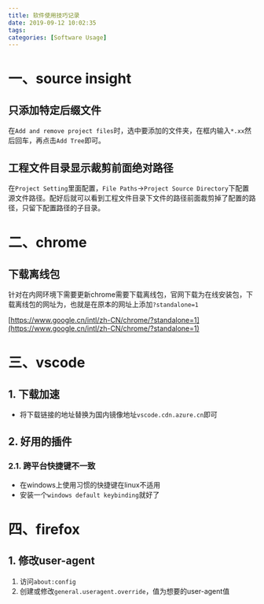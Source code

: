 ```yaml
---
title: 软件使用技巧记录
date: 2019-09-12 10:02:35
tags:
categories: [Software Usage]
---
```


# 一、source insight

## 只添加特定后缀文件

在`Add and remove project files`时，选中要添加的文件夹，在框内输入`*.xx`然后回车，再点击`Add Tree`即可。

## 工程文件目录显示裁剪前面绝对路径

在`Project Setting`里面配置，`File Paths`->`Project Source Directory`下配置源文件路径。配好后就可以看到工程文件目录下文件的路径前面裁剪掉了配置的路径，只留下配置路径的子目录。

# 二、chrome

## 下载离线包

针对在内网环境下需要更新chrome需要下载离线包，官网下载为在线安装包，下载离线包的网址为，也就是在原本的网址上添加`?standalone=1`

[https://www.google.cn/intl/zh-CN/chrome/?standalone=1](https://www.google.cn/intl/zh-CN/chrome/?standalone=1)

# 三、vscode

## 1. 下载加速

- 将下载链接的地址替换为国内镜像地址`vscode.cdn.azure.cn`即可

## 2. 好用的插件

### 2.1. 跨平台快捷键不一致

- 在windows上使用习惯的快捷键在linux不适用
- 安装一个`windows default keybinding`就好了


# 四、firefox

## 1. 修改user-agent

1. 访问`about:config`
2. 创建或修改`general.useragent.override`，值为想要的user-agent值